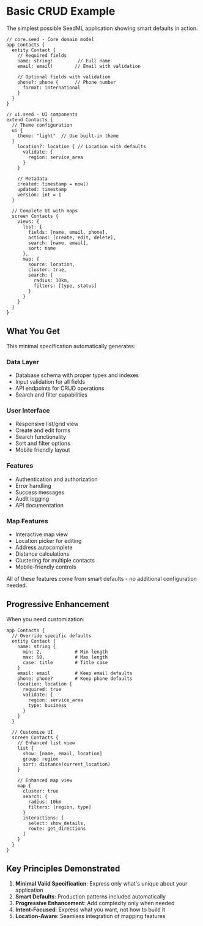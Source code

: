 # Basic CRUD Example

The simplest possible SeedML application showing smart defaults in action.

```seedml
// core.seed - Core domain model
app Contacts {
  entity Contact {
    // Required fields
    name: string!         // Full name
    email: email!        // Email with validation
    
    // Optional fields with validation
    phone?: phone {      // Phone number
      format: international
    }
  }
}

// ui.seed - UI components
extend Contacts {
  // Theme configuration
  ui {
    theme: "light"  // Use built-in theme
  }
    location?: location { // Location with defaults
      validate: {
        region: service_area
      }
    }
    
    // Metadata
    created: timestamp = now()
    updated: timestamp
    version: int = 1
  }

  // Complete UI with maps
  screen Contacts {
    views: {
      list: {
        fields: [name, email, phone],
        actions: [create, edit, delete],
        search: [name, email],
        sort: name
      },
      map: {
        source: location,
        cluster: true,
        search: {
          radius: 10km,
          filters: [type, status]
        }
      }
    }
  }
}
```

## What You Get

This minimal specification automatically generates:

### Data Layer
- Database schema with proper types and indexes
- Input validation for all fields
- API endpoints for CRUD operations
- Search and filter capabilities

### User Interface
- Responsive list/grid view
- Create and edit forms 
- Search functionality
- Sort and filter options
- Mobile friendly layout

### Features
- Authentication and authorization
- Error handling
- Success messages
- Audit logging
- API documentation

### Map Features
- Interactive map view
- Location picker for editing
- Address autocomplete
- Distance calculations
- Clustering for multiple contacts
- Mobile-friendly controls

All of these features come from smart defaults - no additional configuration needed.

## Progressive Enhancement

When you need customization:

```seedml
app Contacts {
  // Override specific defaults
  entity Contact {
    name: string {
      min: 2,            # Min length
      max: 50,           # Max length
      case: title        # Title case
    }
    email: email         # Keep email defaults
    phone: phone?        # Keep phone defaults
    location: location {
      required: true
      validate: {
        region: service_area
        type: business
      }
    }
  }

  // Customize UI
  screen Contacts {
    // Enhanced list view
    list {
      show: [name, email, location]
      group: region
      sort: distance(current_location)
    }
    
    // Enhanced map view
    map {
      cluster: true
      search: {
        radius: 10km
        filters: [region, type]
      }
      interactions: [
        select: show_details,
        route: get_directions
      ]
    }
  }
}
```

## Key Principles Demonstrated

1. **Minimal Valid Specification**: Express only what's unique about your application
2. **Smart Defaults**: Production patterns included automatically
3. **Progressive Enhancement**: Add complexity only when needed
4. **Intent-Focused**: Express what you want, not how to build it
5. **Location-Aware**: Seamless integration of mapping features

